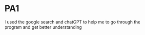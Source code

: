 # PA1
I used the google search and chatGPT to help me to go through the program and get better understanding

